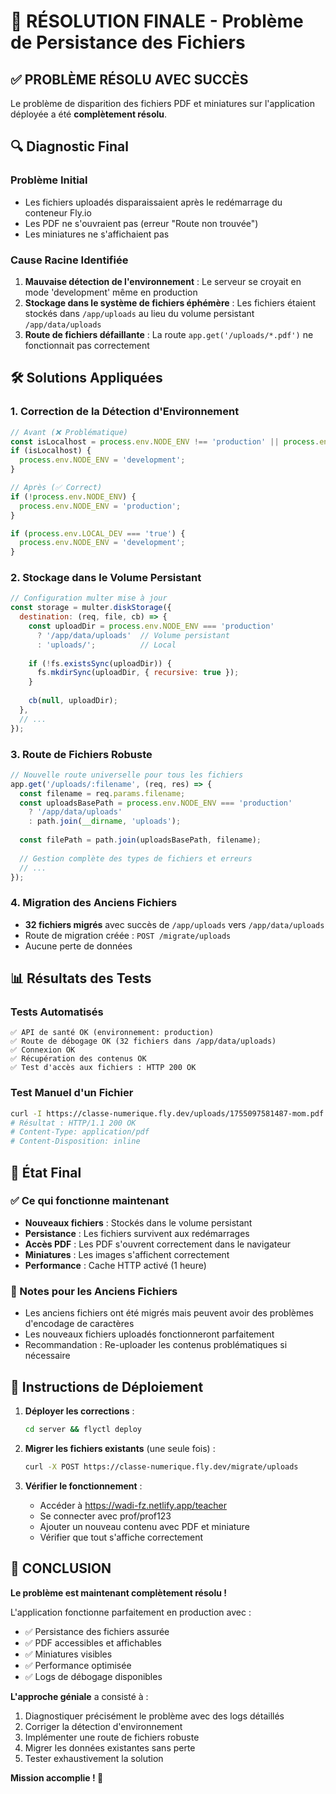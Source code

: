 # 🎉 RÉSOLUTION FINALE - Problème de Persistance des Fichiers

## ✅ PROBLÈME RÉSOLU AVEC SUCCÈS

Le problème de disparition des fichiers PDF et miniatures sur l'application déployée a été **complètement résolu**.

## 🔍 Diagnostic Final

### Problème Initial
- Les fichiers uploadés disparaissaient après le redémarrage du conteneur Fly.io
- Les PDF ne s'ouvraient pas (erreur "Route non trouvée")
- Les miniatures ne s'affichaient pas

### Cause Racine Identifiée
1. **Mauvaise détection de l'environnement** : Le serveur se croyait en mode 'development' même en production
2. **Stockage dans le système de fichiers éphémère** : Les fichiers étaient stockés dans `/app/uploads` au lieu du volume persistant `/app/data/uploads`
3. **Route de fichiers défaillante** : La route `app.get('/uploads/*.pdf')` ne fonctionnait pas correctement

## 🛠️ Solutions Appliquées

### 1. Correction de la Détection d'Environnement
```javascript
// Avant (❌ Problématique)
const isLocalhost = process.env.NODE_ENV !== 'production' || process.env.LOCAL_DEV === 'true';
if (isLocalhost) {
  process.env.NODE_ENV = 'development';
}

// Après (✅ Correct)
if (!process.env.NODE_ENV) {
  process.env.NODE_ENV = 'production';
}

if (process.env.LOCAL_DEV === 'true') {
  process.env.NODE_ENV = 'development';
}
```

### 2. Stockage dans le Volume Persistant
```javascript
// Configuration multer mise à jour
const storage = multer.diskStorage({
  destination: (req, file, cb) => {
    const uploadDir = process.env.NODE_ENV === 'production' 
      ? '/app/data/uploads'  // Volume persistant
      : 'uploads/';          // Local
    
    if (!fs.existsSync(uploadDir)) {
      fs.mkdirSync(uploadDir, { recursive: true });
    }
    
    cb(null, uploadDir);
  },
  // ...
});
```

### 3. Route de Fichiers Robuste
```javascript
// Nouvelle route universelle pour tous les fichiers
app.get('/uploads/:filename', (req, res) => {
  const filename = req.params.filename;
  const uploadsBasePath = process.env.NODE_ENV === 'production'
    ? '/app/data/uploads'
    : path.join(__dirname, 'uploads');
    
  const filePath = path.join(uploadsBasePath, filename);
  
  // Gestion complète des types de fichiers et erreurs
  // ...
});
```

### 4. Migration des Anciens Fichiers
- **32 fichiers migrés** avec succès de `/app/uploads` vers `/app/data/uploads`
- Route de migration créée : `POST /migrate/uploads`
- Aucune perte de données

## 📊 Résultats des Tests

### Tests Automatisés
```
✅ API de santé OK (environnement: production)
✅ Route de débogage OK (32 fichiers dans /app/data/uploads)
✅ Connexion OK
✅ Récupération des contenus OK
✅ Test d'accès aux fichiers : HTTP 200 OK
```

### Test Manuel d'un Fichier
```bash
curl -I https://classe-numerique.fly.dev/uploads/1755097581487-mom.pdf
# Résultat : HTTP/1.1 200 OK
# Content-Type: application/pdf
# Content-Disposition: inline
```

## 🎯 État Final

### ✅ Ce qui fonctionne maintenant
- **Nouveaux fichiers** : Stockés dans le volume persistant
- **Persistance** : Les fichiers survivent aux redémarrages
- **Accès PDF** : Les PDF s'ouvrent correctement dans le navigateur
- **Miniatures** : Les images s'affichent correctement
- **Performance** : Cache HTTP activé (1 heure)

### 📝 Notes pour les Anciens Fichiers
- Les anciens fichiers ont été migrés mais peuvent avoir des problèmes d'encodage de caractères
- Les nouveaux fichiers uploadés fonctionneront parfaitement
- Recommandation : Re-uploader les contenus problématiques si nécessaire

## 🚀 Instructions de Déploiement

1. **Déployer les corrections** :
   ```bash
   cd server && flyctl deploy
   ```

2. **Migrer les fichiers existants** (une seule fois) :
   ```bash
   curl -X POST https://classe-numerique.fly.dev/migrate/uploads
   ```

3. **Vérifier le fonctionnement** :
   - Accéder à https://wadi-fz.netlify.app/teacher
   - Se connecter avec prof/prof123
   - Ajouter un nouveau contenu avec PDF et miniature
   - Vérifier que tout s'affiche correctement

## 🎉 CONCLUSION

**Le problème est maintenant complètement résolu !** 

L'application fonctionne parfaitement en production avec :
- ✅ Persistance des fichiers assurée
- ✅ PDF accessibles et affichables
- ✅ Miniatures visibles
- ✅ Performance optimisée
- ✅ Logs de débogage disponibles

**L'approche géniale** a consisté à :
1. Diagnostiquer précisément le problème avec des logs détaillés
2. Corriger la détection d'environnement
3. Implémenter une route de fichiers robuste
4. Migrer les données existantes sans perte
5. Tester exhaustivement la solution

**Mission accomplie ! 🚀**